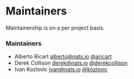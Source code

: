 # Maintainers

Maintainership is on a per project basis.

### Maintainers
 - Alberto Ricart <alberto@nats.io> [@aricart](https://github.com/aricart)
 - Derek Collison <derek@nats.io> [@derekcollison](https://github.com/derekcollison)
 - Ivan Kozlovic <ivan@nats.io> [@kozlovic](https://github.com/kozlovic)
